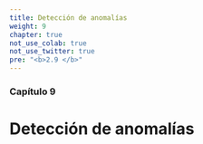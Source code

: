 ```yaml
---
title: Detección de anomalías
weight: 9
chapter: true
not_use_colab: true
not_use_twitter: true
pre: "<b>2.9 </b>"
---
```


### Capítulo 9

# Detección de anomalías
